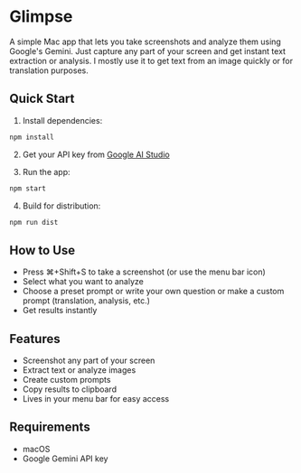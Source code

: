 # Glimpse

A simple Mac app that lets you take screenshots and analyze them using Google's Gemini. Just capture any part of your screen and get instant text extraction or analysis. I mostly use it to get text from an image quickly or for translation purposes.

## Quick Start

1. Install dependencies:
```bash
npm install
```

2. Get your API key from [Google AI Studio](https://aistudio.google.com/app/apikey)

3. Run the app:
```bash
npm start
```

4. Build for distribution:
```bash
npm run dist
```

## How to Use

- Press ⌘+Shift+S to take a screenshot (or use the menu bar icon)
- Select what you want to analyze
- Choose a preset prompt or write your own question or make a custom prompt (translation, analysis, etc.)
- Get results instantly

## Features

- Screenshot any part of your screen
- Extract text or analyze images
- Create custom prompts
- Copy results to clipboard
- Lives in your menu bar for easy access

## Requirements

- macOS
- Google Gemini API key
